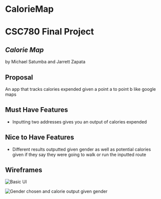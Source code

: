 # CalorieMap
# CSC780 Final Project
## _Calorie Map_
by Michael Satumba and Jarrett Zapata

## Proposal
An app that tracks calories expended given a point a to point b like google maps

## Must Have Features

- Inputting two addresses gives you an output of calories expended

## Nice to Have Features
- Different results outputted given gender as well as potential calories given if they say they were going to walk or run the inputted route

## Wireframes

![Basic UI](/images/wireframe1.png)

![Gender chosen and calorie output given gender](/images/wireframe2.png)
